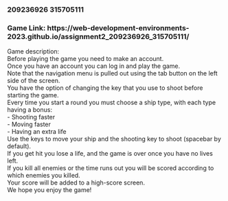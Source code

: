 <h3>209236926 315705111</h3>
<h3> Game Link: https://web-development-environments-2023.github.io/assignment2_209236926_315705111/ </h3>

Game description:<br>
  Before playing the game you need to make an account.<br>
  Once you have an account you can log in and play the game.<br>
  Note that the navigation menu is pulled out using the tab button on the left side of the screen.<br>
  You have the option of changing the key that you use to shoot before starting the game.<br>
  Every time you start a round you must choose a ship type, with each type having a bonus:<br>
      - Shooting faster<br>
      - Moving faster<br>
      - Having an extra life<br>
  Use the keys to move your ship and the shooting key to shoot (spacebar by default).<br>
  If you get hit you lose a life, and the game is over once you have no lives left.<br>
  If you kill all enemies or the time runs out you will be scored according to which enemies you killed.<br>
  Your score will be added to a high-score screen.<br>
We hope you enjoy the game!<br>
